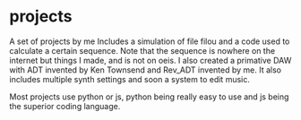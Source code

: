 # projects
A set of projects by me
Includes a simulation of file filou and a code used to calculate a certain sequence.
Note that the sequence is nowhere on the internet but things I made, and is not on oeis.
I also created a primative DAW with ADT invented by Ken Townsend and Rev_ADT invented by me. It also includes multiple synth settings and soon a system to edit music.

Most projects use python or js, python being really easy to use and js being the superior coding language.
